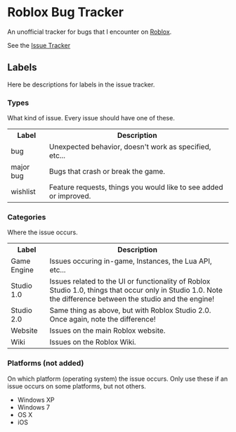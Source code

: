 # Roblox Bug Tracker

An unofficial tracker for bugs that I encounter on [Roblox](www.roblox.com).

See the [Issue Tracker](https://github.com/Anaminus/roblox-bug-tracker/issues)

## Labels
Here be descriptions for labels in the issue tracker.

### Types
What kind of issue. Every issue should have one of these.
<table>
<tr><th>Label</th><th>Description</th></tr>
<tr><td> bug </td><td>Unexpected behavior, doesn't work as specified, etc...</td></tr>
<tr><td> major bug </td><td>Bugs that crash or break the game.</td></tr>
<tr><td> wishlist </td><td>Feature requests, things you would like to see added or improved.</td></tr>
</table>

### Categories
Where the issue occurs.
<table>
<tr><th>Label</th><th>Description</th></tr>
<tr><td> Game Engine </td><td>Issues occuring in-game, Instances, the Lua API, etc...</td></tr>
<tr><td> Studio 1.0 </td><td>Issues related to the UI or functionality of Roblox Studio 1.0, things that occur only in Studio 1.0. Note the difference between the studio and the engine! </td></tr>
<tr><td> Studio 2.0 </td><td>Same thing as above, but with Roblox Studio 2.0. Once again, note the difference!</td></tr>
<tr><td> Website </td><td>Issues on the main Roblox website.</td></tr>
<tr><td> Wiki </td><td>Issues on the Roblox Wiki.</td></tr>
</table>

### Platforms (not added)
On which platform (operating system) the issue occurs. Only use these if an issue occurs on some platforms, but not others.
- Windows XP
- Windows 7
- OS X
- iOS
